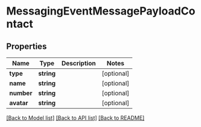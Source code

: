 # MessagingEventMessagePayloadContact

## Properties
Name | Type | Description | Notes
------------ | ------------- | ------------- | -------------
**type** | **string** |  | [optional] 
**name** | **string** |  | [optional] 
**number** | **string** |  | [optional] 
**avatar** | **string** |  | [optional] 

[[Back to Model list]](../README.md#documentation-for-models) [[Back to API list]](../README.md#documentation-for-api-endpoints) [[Back to README]](../README.md)


